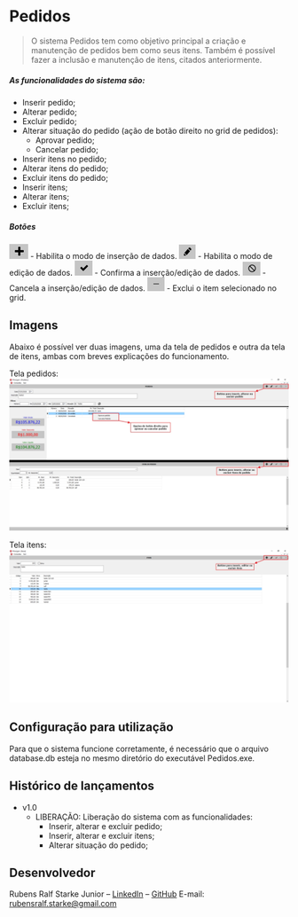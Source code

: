 # Pedidos
> O sistema Pedidos tem como objetivo principal a criação e manutenção de pedidos bem como seus itens. Também é possível fazer a inclusão e manutenção de itens, citados anteriormente. 

##### As funcionalidades do sistema são:

* Inserir pedido;
* Alterar pedido;
* Excluir pedido;
* Alterar situação do pedido (ação de botão direito no grid de pedidos):
    - Aprovar pedido;
    - Cancelar pedido;
* Inserir itens no pedido;
* Alterar itens do pedido;
* Excluir itens do pedido;
* Inserir itens;
* Alterar itens;
* Excluir itens;

##### Botões

<img src="/ImagensDoc/Inserir.png"> - Habilita o modo de inserção de dados.
<img src="/ImagensDoc/Editar.png"> - Habilita o modo de edição de dados.
<img src="/ImagensDoc/Confirmar.png"> - Confirma a inserção/edição de dados.
<img src="/ImagensDoc/Cancelar.png"> - Cancela a inserção/edição de dados.
<img src="/ImagensDoc/Excluir.png"> - Exclui o item selecionado no grid.

## Imagens

Abaixo é possível ver duas imagens, uma da tela de pedidos e outra da tela de itens, ambas com breves explicações do funcionamento.

Tela pedidos:
<img src="/ImagensDoc/Tela_Pedidos.png">

Tela itens:
<img src="/ImagensDoc/Tela_Itens.png">

## Configuração para utilização

Para que o sistema funcione corretamente, é necessário que o arquivo database.db esteja no mesmo diretório do executável Pedidos.exe.

## Histórico de lançamentos

* v1.0
    * LIBERAÇÃO: Liberação do sistema com as funcionalidades:
        - Inserir, alterar e excluir pedido;
        - Inserir, alterar e excluir itens;
        - Alterar situação do pedido;

## Desenvolvedor

Rubens Ralf Starke Junior – [LinkedIn](https://www.linkedin.com/in/rubensstarke/) – [GitHub](https://github.com/rubensralf)
E-mail: rubensralf.starke@gmail.com
